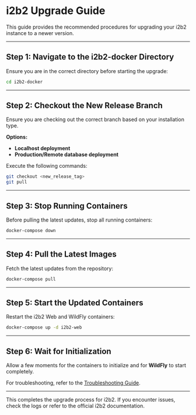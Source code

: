 # i2b2 Upgrade Guide

This guide provides the recommended procedures for upgrading your i2b2 instance to a newer version.

---

## Step 1: Navigate to the i2b2-docker Directory

Ensure you are in the correct directory before starting the upgrade:

```sh
cd i2b2-docker
```

---

## Step 2: Checkout the New Release Branch

Ensure you are checking out the correct branch based on your installation type.

**Options:**  
- **Localhost deployment**  
- **Production/Remote database deployment**  

Execute the following commands:

```sh
git checkout <new_release_tag>
git pull
```

---

## Step 3: Stop Running Containers

Before pulling the latest updates, stop all running containers:

```sh
docker-compose down
```

---

## Step 4: Pull the Latest Images

Fetch the latest updates from the repository:

```sh
docker-compose pull
```

---

## Step 5: Start the Updated Containers

Restart the i2b2 Web and WildFly containers:

```sh
docker-compose up -d i2b2-web
```

---

## Step 6: Wait for Initialization

Allow a few moments for the containers to initialize and for **WildFly** to start completely.

For troubleshooting, refer to the [Troubleshooting Guide](https://github.com/devi2b2/i2b2_documentation/wiki/i2b2-Docker-installation-Guide-%E2%80%90-Localhost#troubleshooting-guide).

---

This completes the upgrade process for i2b2. If you encounter issues, check the logs or refer to the official i2b2 documentation.
